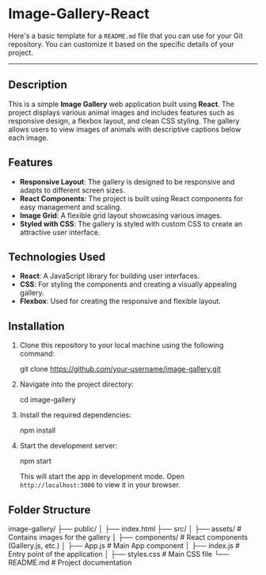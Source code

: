 # Image-Gallery-React
Here's a basic template for a `README.md` file that you can use for your Git repository. You can customize it based on the specific details of your project.

---

## Description

This is a simple **Image Gallery** web application built using **React**. The project displays various animal images and includes features such as responsive design, a flexbox layout, and clean CSS styling. The gallery allows users to view images of animals with descriptive captions below each image.

## Features

- **Responsive Layout**: The gallery is designed to be responsive and adapts to different screen sizes.
- **React Components**: The project is built using React components for easy management and scaling.
- **Image Grid**: A flexible grid layout showcasing various images.
- **Styled with CSS**: The gallery is styled with custom CSS to create an attractive user interface.

## Technologies Used

- **React**: A JavaScript library for building user interfaces.
- **CSS**: For styling the components and creating a visually appealing gallery.
- **Flexbox**: Used for creating the responsive and flexible layout.

## Installation

1. Clone this repository to your local machine using the following command:

   git clone https://github.com/your-username/image-gallery.git
   

2. Navigate into the project directory:

   cd image-gallery


3. Install the required dependencies:

   npm install


4. Start the development server:

   npm start


   This will start the app in development mode. Open `http://localhost:3000` to view it in your browser.

## Folder Structure

image-gallery/
├── public/
│   ├── index.html
├── src/
│   ├── assets/             # Contains images for the gallery
│   ├── components/         # React components (Gallery.js, etc.)
│   ├── App.js              # Main App component
│   ├── index.js            # Entry point of the application
│   ├── styles.css          # Main CSS file
└── README.md               # Project documentation






